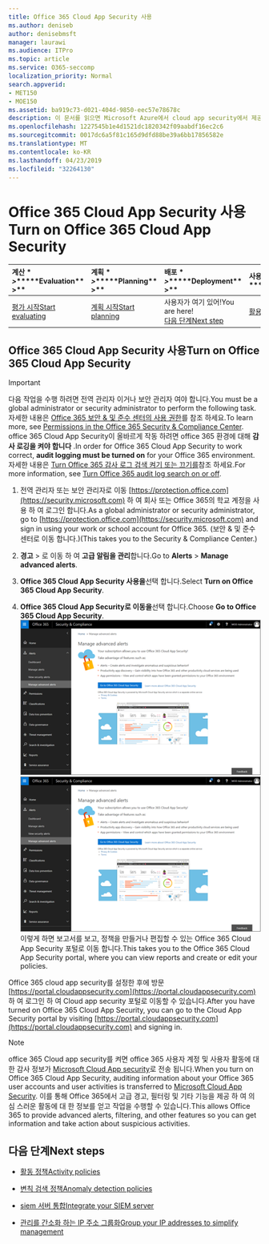 ```yaml
---
title: Office 365 Cloud App Security 사용
ms.author: deniseb
author: denisebmsft
manager: laurawi
ms.audience: ITPro
ms.topic: article
ms.service: O365-seccomp
localization_priority: Normal
search.appverid:
- MET150
- MOE150
ms.assetid: ba919c73-d021-404d-9850-eec57e78678c
description: 이 문서를 읽으면 Microsoft Azure에서 cloud app security에서 제공 하는 Office 365 Cloud app security를 설정 하는 방법을 확인할 수 있습니다.
ms.openlocfilehash: 1227545b1e4d1521dc1820342f09aabdf16ec2c6
ms.sourcegitcommit: 0017dc6a5f81c165d9dfd88be39a6bb17856582e
ms.translationtype: MT
ms.contentlocale: ko-KR
ms.lasthandoff: 04/23/2019
ms.locfileid: "32264130"
---
```

# <a name="turn-on-office-365-cloud-app-security"></a><span data-ttu-id="2bc78-103">Office 365 Cloud App Security 사용</span><span class="sxs-lookup"><span data-stu-id="2bc78-103">Turn on Office 365 Cloud App Security</span></span>
  
|<span data-ttu-id="2bc78-104">계산 \* *\>*\*</span><span class="sxs-lookup"><span data-stu-id="2bc78-104">\*\*\*\*Evaluation\*\* \>\*\*</span></span>|<span data-ttu-id="2bc78-105">계획 \* *\>*\*</span><span class="sxs-lookup"><span data-stu-id="2bc78-105">\*\*\*\*Planning\*\* \>\*\*</span></span>|<span data-ttu-id="2bc78-106">배포 \* *\>*\*</span><span class="sxs-lookup"><span data-stu-id="2bc78-106">\*\*\*\*Deployment\*\* \>\*\*</span></span>|<span data-ttu-id="2bc78-107">사용률 \* \* \* \*</span><span class="sxs-lookup"><span data-stu-id="2bc78-107">\*\*\*\*Utilization\*\*\*\*</span></span>|
|:-----|:-----|:-----|:-----|
|[<span data-ttu-id="2bc78-108">평가 시작</span><span class="sxs-lookup"><span data-stu-id="2bc78-108">Start evaluating</span></span>](office-365-cas-overview.md) <br/> |[<span data-ttu-id="2bc78-109">계획 시작</span><span class="sxs-lookup"><span data-stu-id="2bc78-109">Start planning</span></span>](get-ready-for-office-365-cas.md) <br/> |<span data-ttu-id="2bc78-110">사용자가 여기 있어!</span><span class="sxs-lookup"><span data-stu-id="2bc78-110">You are here!</span></span>  <br/> [<span data-ttu-id="2bc78-111">다음 단계</span><span class="sxs-lookup"><span data-stu-id="2bc78-111">Next step</span></span>](activity-policies-and-alerts.md) <br/> |[<span data-ttu-id="2bc78-112">활용 시작</span><span class="sxs-lookup"><span data-stu-id="2bc78-112">Start utilizing</span></span>](utilization-activities-for-ocas.md) <br/> |
  
## <a name="turn-on-office-365-cloud-app-security"></a><span data-ttu-id="2bc78-113">Office 365 Cloud App Security 사용</span><span class="sxs-lookup"><span data-stu-id="2bc78-113">Turn on Office 365 Cloud App Security</span></span>

> [!IMPORTANT]
> <span data-ttu-id="2bc78-114">다음 작업을 수행 하려면 전역 관리자 이거나 보안 관리자 여야 합니다.</span><span class="sxs-lookup"><span data-stu-id="2bc78-114">You must be a global administrator or security administrator to perform the following task.</span></span> <span data-ttu-id="2bc78-115">자세한 내용은 [Office 365 보안 &amp; 및 준수 센터의 사용 권한](permissions-in-the-security-and-compliance-center.md)를 참조 하세요.</span><span class="sxs-lookup"><span data-stu-id="2bc78-115">To learn more, see [Permissions in the Office 365 Security &amp; Compliance Center](permissions-in-the-security-and-compliance-center.md).</span></span> <span data-ttu-id="2bc78-116">office 365 Cloud App Security이 올바르게 작동 하려면 office 365 환경에 대해 **감사 로깅을 켜야 합니다** .</span><span class="sxs-lookup"><span data-stu-id="2bc78-116">In order for Office 365 Cloud App Security to work correct, **audit logging must be turned on** for your Office 365 environment.</span></span> <span data-ttu-id="2bc78-117">자세한 내용은 [Turn Office 365 감사 로그 검색 켜기 또는 끄기를](turn-audit-log-search-on-or-off.md)참조 하세요.</span><span class="sxs-lookup"><span data-stu-id="2bc78-117">For more information, see [Turn Office 365 audit log search on or off](turn-audit-log-search-on-or-off.md).</span></span> 
  
1. <span data-ttu-id="2bc78-118">전역 관리자 또는 보안 관리자로 이동 [https://protection.office.com](https://security.microsoft.com) 하 여 회사 또는 Office 365의 학교 계정을 사용 하 여 로그인 합니다.</span><span class="sxs-lookup"><span data-stu-id="2bc78-118">As a global administrator or security administrator, go to [https://protection.office.com](https://security.microsoft.com) and sign in using your work or school account for Office 365.</span></span> <span data-ttu-id="2bc78-119">(보안 &amp; 및 준수 센터로 이동 합니다.)</span><span class="sxs-lookup"><span data-stu-id="2bc78-119">(This takes you to the Security &amp; Compliance Center.)</span></span> 
    
2. <span data-ttu-id="2bc78-120">**경고** \> 로 이동 하 여 **고급 알림을 관리**합니다.</span><span class="sxs-lookup"><span data-stu-id="2bc78-120">Go to **Alerts** \> **Manage advanced alerts**.</span></span>
    
3. <span data-ttu-id="2bc78-121">**Office 365 Cloud App Security 사용을**선택 합니다.</span><span class="sxs-lookup"><span data-stu-id="2bc78-121">Select **Turn on Office 365 Cloud App Security**.</span></span>
    
4. <span data-ttu-id="2bc78-122">**Office 365 Cloud App Security로 이동을**선택 합니다.</span><span class="sxs-lookup"><span data-stu-id="2bc78-122">Choose **Go to Office 365 Cloud App Security**.</span></span><br/><span data-ttu-id="2bc78-123">![보안 &amp; 및 준수 센터에서 Office 365 Cloud App Security로 이동 하려면 고급 알림 관리를 선택 합니다.](media/958632d4-03e3-4ade-8e22-d5509db6fca7.png)</span><span class="sxs-lookup"><span data-stu-id="2bc78-123">![In the Security &amp; Compliance Center, choose Manage Advanced Alerts to go to Office 365 Cloud App Security](media/958632d4-03e3-4ade-8e22-d5509db6fca7.png)</span></span><br/><span data-ttu-id="2bc78-124">이렇게 하면 보고서를 보고, 정책을 만들거나 편집할 수 있는 Office 365 Cloud App Security 포털로 이동 합니다.</span><span class="sxs-lookup"><span data-stu-id="2bc78-124">This takes you to the Office 365 Cloud App Security portal, where you can view reports and create or edit your policies.</span></span>

<span data-ttu-id="2bc78-125">Office 365 cloud app security를 설정한 후에 방문 [https://portal.cloudappsecurity.com](https://portal.cloudappsecurity.com) 하 여 로그인 하 여 Cloud app security 포털로 이동할 수 있습니다.</span><span class="sxs-lookup"><span data-stu-id="2bc78-125">After you have turned on Office 365 Cloud App Security, you can go to the Cloud App Security portal by visiting [https://portal.cloudappsecurity.com](https://portal.cloudappsecurity.com) and signing in.</span></span>
    
> [!NOTE]
> <span data-ttu-id="2bc78-126">office 365 Cloud app security를 켜면 office 365 사용자 계정 및 사용자 활동에 대 한 감사 정보가 [Microsoft Cloud App security](https://aka.ms/whatiscas)로 전송 됩니다.</span><span class="sxs-lookup"><span data-stu-id="2bc78-126">When you turn on Office 365 Cloud App Security, auditing information about your Office 365 user accounts and user activities is transferred to [Microsoft Cloud App Security](https://aka.ms/whatiscas).</span></span> <span data-ttu-id="2bc78-127">이를 통해 Office 365에서 고급 경고, 필터링 및 기타 기능을 제공 하 여 의심 스러운 활동에 대 한 정보를 얻고 작업을 수행할 수 있습니다.</span><span class="sxs-lookup"><span data-stu-id="2bc78-127">This allows Office 365 to provide advanced alerts, filtering, and other features so you can get information and take action about suspicious activities.</span></span> 
  
## <a name="next-steps"></a><span data-ttu-id="2bc78-128">다음 단계</span><span class="sxs-lookup"><span data-stu-id="2bc78-128">Next steps</span></span>

- [<span data-ttu-id="2bc78-129">활동 정책</span><span class="sxs-lookup"><span data-stu-id="2bc78-129">Activity policies</span></span>](activity-policies-and-alerts.md)
    
- [<span data-ttu-id="2bc78-130">변칙 검색 정책</span><span class="sxs-lookup"><span data-stu-id="2bc78-130">Anomaly detection policies</span></span>](anomaly-detection-policies-in-ocas.md)
    
- [<span data-ttu-id="2bc78-131">siem 서버 통합</span><span class="sxs-lookup"><span data-stu-id="2bc78-131">Integrate your SIEM server</span></span>](integrate-your-siem-server-with-office-365-cas.md)
    
- [<span data-ttu-id="2bc78-132">관리를 간소화 하는 IP 주소 그룹화</span><span class="sxs-lookup"><span data-stu-id="2bc78-132">Group your IP addresses to simplify management</span></span>](group-your-ip-addresses-in-ocas.md)
    

